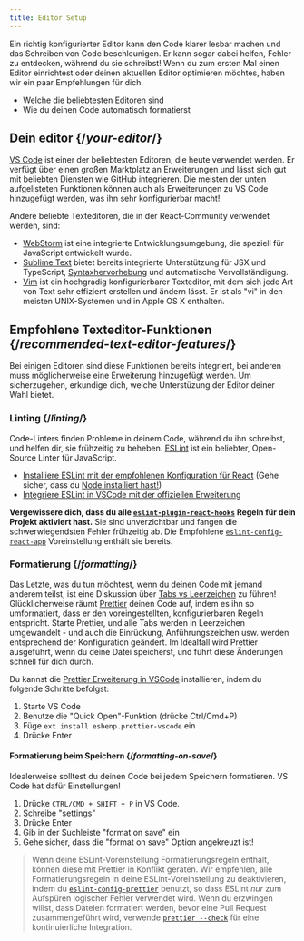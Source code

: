 ```yaml
---
title: Editor Setup
---
```


<Intro>

Ein richtig konfigurierter Editor kann den Code klarer lesbar machen und das Schreiben von Code beschleunigen. Er kann sogar dabei helfen, Fehler zu entdecken, während du sie schreibst! Wenn du zum ersten Mal einen Editor einrichtest oder deinen aktuellen Editor optimieren möchtes, haben wir ein paar Empfehlungen für dich.

</Intro>

<YouWillLearn>

* Welche die beliebtesten Editoren sind
* Wie du deinen Code automatisch formatierst

</YouWillLearn>

## Dein editor {/*your-editor*/}

[VS Code](https://code.visualstudio.com/) ist einer der beliebtesten Editoren, die heute verwendet werden. Er verfügt über einen großen Marktplatz an Erweiterungen und lässt sich gut mit beliebten Diensten wie GitHub integrieren. Die meisten der unten aufgelisteten Funktionen können auch als Erweiterungen zu VS Code hinzugefügt werden, was ihn sehr konfigurierbar macht!

Andere beliebte Texteditoren, die in der React-Community verwendet werden, sind:

* [WebStorm](https://www.jetbrains.com/webstorm/) ist eine integrierte Entwicklungsumgebung, die speziell für JavaScript entwickelt wurde.
* [Sublime Text](https://www.sublimetext.com/) bietet bereits integrierte Unterstützung für JSX und TypeScript, [Syntaxhervorhebung](https://stackoverflow.com/a/70960574/458193) und automatische Vervollständigung.
* [Vim](https://www.vim.org/) ist ein hochgradig konfigurierbarer Texteditor, mit dem sich jede Art von Text sehr effizient erstellen und ändern lässt. Er ist als "vi" in den meisten UNIX-Systemen und in Apple OS X enthalten.

## Empfohlene Texteditor-Funktionen {/*recommended-text-editor-features*/}

Bei einigen Editoren sind diese Funktionen bereits integriert, bei anderen muss möglicherweise eine Erweiterung hinzugefügt werden. Um sicherzugehen, erkundige dich, welche Unterstüzung der Editor deiner Wahl bietet.

### Linting {/*linting*/}

Code-Linters finden Probleme in deinem Code, während du ihn schreibst, und helfen dir, sie frühzeitig zu beheben. [ESLint](https://eslint.org/) ist ein beliebter, Open-Source Linter für JavaScript.

* [Installiere ESLint mit der empfohlenen Konfiguration für React](https://www.npmjs.com/package/eslint-config-react-app) (Gehe sicher, dass du [Node installiert hast!](https://nodejs.org/en/download/current/))
* [Integriere ESLint in VSCode mit der offiziellen Erweiterung](https://marketplace.visualstudio.com/items?itemName=dbaeumer.vscode-eslint)

**Vergewissere dich, dass du alle [`eslint-plugin-react-hooks`](https://www.npmjs.com/package/eslint-plugin-react-hooks) Regeln für dein Projekt aktiviert hast.** Sie sind unverzichtbar und fangen die schwerwiegendsten Fehler frühzeitig ab. Die Empfohlene [`eslint-config-react-app`](https://www.npmjs.com/package/eslint-config-react-app) Voreinstellung enthält sie bereits.

### Formatierung {/*formatting*/}

Das Letzte, was du tun möchtest, wenn du deinen Code mit jemand anderem teilst, ist eine Diskussion über [Tabs vs Leerzeichen](https://www.google.com/search?q=tabs+oder+spaces) zu führen! Glücklicherweise räumt [Prettier](https://prettier.io/) deinen Code auf, indem es ihn so umformatiert, dass er den voreingestellten, konfigurierbaren Regeln entspricht. Starte Prettier, und alle Tabs werden in Leerzeichen umgewandelt - und auch die Einrückung, Anführungszeichen usw. werden entsprechend der Konfiguration geändert. Im Idealfall wird Prettier ausgeführt, wenn du deine Datei speicherst, und führt diese Änderungen schnell für dich durch.

Du kannst die [Prettier Erweiterung in VSCode](https://marketplace.visualstudio.com/items?itemName=esbenp.prettier-vscode) installieren, indem du folgende Schritte befolgst:

1. Starte VS Code
2. Benutze die "Quick Open"-Funktion (drücke Ctrl/Cmd+P)
3. Füge `ext install esbenp.prettier-vscode` ein
4. Drücke Enter

#### Formatierung beim Speichern {/*formatting-on-save*/}

Idealerweise solltest du deinen Code bei jedem Speichern formatieren. VS Code hat dafür Einstellungen!

1. Drücke `CTRL/CMD + SHIFT + P` in VS Code.
2. Schreibe "settings"
3. Drücke Enter
4. Gib in der Suchleiste "format on save" ein
5. Gehe sicher, dass die "format on save" Option angekreuzt ist!

> Wenn deine ESLint-Voreinstellung Formatierungsregeln enthält, können diese mit Prettier in Konflikt geraten. Wir empfehlen, alle Formatierungsregeln in deine ESLint-Voreinstellung zu deaktivieren, indem du [`eslint-config-prettier`](https://github.com/prettier/eslint-config-prettier) benutzt, so dass ESLint *nur* zum Aufspüren logischer Fehler verwendet wird. Wenn du erzwingen willst, dass Dateien formatiert werden, bevor eine Pull Request zusammengeführt wird, verwende [`prettier --check`](https://prettier.io/docs/en/cli.html#--check) für eine kontinuierliche Integration.
